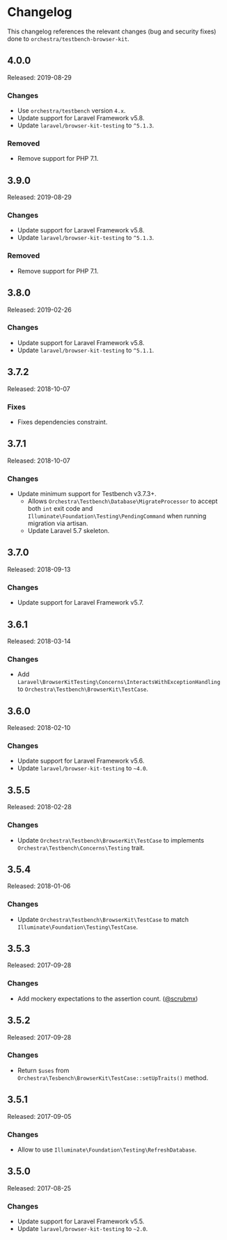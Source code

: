 # Changelog

This changelog references the relevant changes (bug and security fixes) done to `orchestra/testbench-browser-kit`.

## 4.0.0

Released: 2019-08-29

### Changes

* Use `orchestra/testbench` version `4.x`.
* Update support for Laravel Framework v5.8.
* Update `laravel/browser-kit-testing` to `^5.1.3`.

### Removed

* Remove support for PHP 7.1.

## 3.9.0

Released: 2019-08-29

### Changes

* Update support for Laravel Framework v5.8.
* Update `laravel/browser-kit-testing` to `^5.1.3`.

### Removed

* Remove support for PHP 7.1.

## 3.8.0

Released: 2019-02-26

### Changes

* Update support for Laravel Framework v5.8.
* Update `laravel/browser-kit-testing` to `^5.1.1`.

## 3.7.2

Released: 2018-10-07

### Fixes

* Fixes dependencies constraint.

## 3.7.1

Released: 2018-10-07

### Changes

* Update minimum support for Testbench v3.7.3+.
    - Allows `Orchestra\Testbench\Database\MigrateProcessor` to accept both `int` exit code and `Illuminate\Foundation\Testing\PendingCommand` when running migration via artisan.
    - Update Laravel 5.7 skeleton.

## 3.7.0

Released: 2018-09-13

### Changes

* Update support for Laravel Framework v5.7.

## 3.6.1

Released: 2018-03-14

### Changes

* Add `Laravel\BrowserKitTesting\Concerns\InteractsWithExceptionHandling` to `Orchestra\Testbench\BrowserKit\TestCase`.

## 3.6.0

Released: 2018-02-10

### Changes

* Update support for Laravel Framework v5.6.
* Update `laravel/browser-kit-testing` to `~4.0`.

## 3.5.5

Released: 2018-02-28

### Changes

* Update `Orchestra\Testbench\BrowserKit\TestCase` to implements `Orchestra\Testbench\Concerns\Testing` trait.

## 3.5.4

Released: 2018-01-06

### Changes

* Update `Orchestra\Testbench\BrowserKit\TestCase` to match `Illuminate\Foundation\Testing\TestCase`.

## 3.5.3

Released: 2017-09-28

### Changes

* Add mockery expectations to the assertion count. ([@scrubmx](https://github.com/scrubmx))

## 3.5.2

Released: 2017-09-28

### Changes

* Return `$uses` from `Orchestra\Tesbench\BrowserKit\TestCase::setUpTraits()` method.

## 3.5.1

Released: 2017-09-05

### Changes

* Allow to use `Illuminate\Foundation\Testing\RefreshDatabase`.

## 3.5.0

Released: 2017-08-25

### Changes

* Update support for Laravel Framework v5.5.
* Update `laravel/browser-kit-testing` to `~2.0`.
